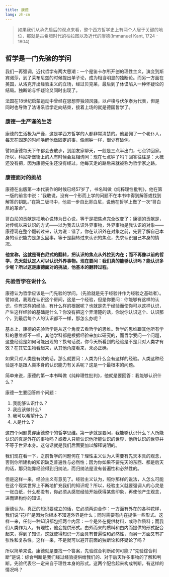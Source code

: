 ```yaml
---
title: 康德
lang: zh-cn
---
```


> 如果我们从承先启后的观点来看，整个西方哲学史上有两个人居于关键的地位，那就是古希腊时代的柏拉图以及近代的康德(Immanuel Kant, 1724 - 1804)

## 哲学是一门先验的学问

我们一再强调，近代哲学有两大思潮：一个是笛卡尔所开创的理性主义，演变到斯宾诺莎，到了莱布尼兹的时候提出单子论，成为相当明显的独断论。而另一方面在英国，从洛克开出经验主义的立场，经过贝克莱，最后到了休谟陷入一种怀疑论的结局。独断论与怀疑论又同时出现了。

法国在18世纪启蒙运动中曾经在思想界独领风骚，以卢梭与伏尔泰为代表，但是同时也导致了法语系哲学走向结束，接着上场的就是德国哲学了。

### 康德一生严谨的生活

康德的生活极为严谨，这是学西方哲学的人都非常清楚的。他雇佣了一个老仆人，每天在固定的时间唤醒他做固定的事，像闹钟一样，很少有破例。

譬如康德每天下午都会去散步，到朋友家聊天，一般是三点半出门，七点钟回家。所以，科尼斯堡街上的人有时候会互相询问：现在七点钟了吗？回答往往是：大概还没有把，因为康德先生还没有经过。他每天走的路后来就被称为哲学家之路。

### 康德面对的挑战

康德在出版第一本代表作的时候已经57岁了，书名叫做《纯粹理性批判》，他在第一版的前言中说：“我敢说，没有一个形而上学的问题不在本书中得到解答或找到解答的钥匙。”在第二版书中，他进一步自比哥白尼，说他在哲学上做了一次“哥白尼的革命”。

哥白尼的贡献是把地心说转为日心说，等于是把焦点完全改变了；康德的贡献是，对传统以来认识的方式——以为我去认识外界事物，外界事物是我认识的对象——康德现在整个翻转过来，认为说：错了，你在认识外在对象之前，先要了解自己本身的认识能力是怎么回事。等于是翻转过来认识的焦点，先求认识自己本身的情况。

**他宣称，这就是哥白尼式的翻转，把认识的焦点从外拉到内在；而不再像以前的哲学，先天就认定人可以认识外界事物。现在要问：我们真的能够认识吗？能认识多少呢？所以这是康德面对的挑战，他基本的翻转过程。**

### 先验哲学在说什么

康德认为哲学应该是一门先验的学问。（先验就是先于经验并作为经验之基础者）。譬如说，我现在认识这个房间，这是一个经验，但是你要问：你能够有这样的认识，你有这样的经验，有什么样的根据呢？也就是先于经验而使你可以这样认识，产生这样经验的基础是什么？你没有把这个弄清楚的话，你说你认识这个、认识那个，到最后每个人的认识都不一样，那怎么办呢？

基本上，康德的先验哲学是从这个角度去看哲学的思维。哲学的思维跟其他所有学科的思维都不一样，其他学科都是根据经验来加以研究的，而哲学要问一个问题，这些经验是如何可能出现的？换句话说，你今天所看到的经验是不是只对人类才有效？在其它生物看起来，从其他角度看来，未必正确。

如果只对人类是有效的话，那么就要问：人类为什么会有这样的经验。人类这种经验是不是跟人类本身的认识能力有关系呢？这是一个最根本的问题。

简单来说，康德的第一本书叫做《纯粹理性批判》，他就是要回答：我能够认识什么？

康德一生要回答四个问题：
1. 我能够认识什么？
2. 我应该做什么?
3. 我可以希望什么？
4. 人是什么？

这四个问题贯穿康德整个的哲学思维。第一步就是要问，我能够认识什么？人所能认识的真是外在的事物吗？或者人只能认识他所能认识的世界，他所认识的世界并不等于世界本身。这句话就是我们后面要加以解释说明的。

我们现在看一下，之前哲学的问题何在？理性主义认为人需要有先天本具的观念，否则你所建构的知识缺乏普遍性与必然性；因为你如果不要先天的东西、都是后天的话，那只能靠经验得到归纳法，而归纳法是没有普遍性和必然性的。

但是这样一来，经验主义有意见了。经验主义认为，照你那样的说法，人怎么可能在这个现实世界上不断地扩充我们的知识呢？所以，经验主义就要强调人的心灵是一张白纸，什么都没有，你必须从感觉经验开始获得某些印象，再使他产生观念，进而建构你的知识。

康德认为，真正的知识要成立的话，它必须两边合作：一方面有外在的各种花样，我们说“花样”是因为你根本不知道外界是什么；同时需要有内在提供一些形式。这样一来，任何一种知识都包括两个内容：一个是外在提供材料，或称作质料；而我们人类作为人，有理性，他会提供形式。由外而来的质料和由内而提供的形式配合起来，得到了知识。这就使得知识一方面具有普遍性和必然性，而另一方面又有扩张性和复杂性。这样一来，不是就可以避开前面的独断论和怀疑论了吗？

所以简单来说，康德就是要找一个答案，先验综合判断如何可能？“先验综合判断”是说：综合判断是我们经过经验提供给我们的、对于后天许多事物的了解和判断。先验代表它一定来自于理性本身的形式。这两个配合起来构成判断，有这样的情况吗？



